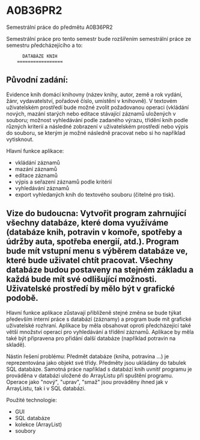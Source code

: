A0B36PR2
========

Semestrální práce do předmětu A0B36PR2

Semestrální práce pro tento semestr bude rozšířením semestrální práce ze semestru předcházejícího a to:

          DATABÁZE KNIH
        =================

Původní zadání:
--------------------------------
   Evidence knih domácí knihovny (název knihy, autor, země a rok vydání, 
žánr, vydavatelství, pořadové číslo, umístění v knihovně). V textovém 
uživatelském prostředí bude možné zvolit požadovanou operaci (vkládání nových, 
mazání starých nebo editace stávající záznamů uložených v souboru; možnost 
vyhledávání podle zadaného výrazu, třídění knih podle různých kriterií a 
následné zobrazení v uživatelském prostředí nebo výpis do souboru, se kterým 
je možné následně pracovat nebo si ho například vytisknout.

Hlavní funkce aplikace:
 - vkládání záznamů
 - mazání záznamů
 - editace záznamů
 - výpis a seřazení záznamů podle kritérií
 - vyhledávání záznamů
 - export vyhledaných knih do textového souboru (čitelné pro tisk).

Vize do budoucna:
   Vytvořit program zahrnující všechny databáze, které doma využíváme 
(databáze knih, potravin v komoře, spotřeby a údržby auta, spotřeba energií, 
atd.). Program bude mít vstupní menu s výběrem databáze ve, které bude uživatel 
chtít pracovat. Všechny databáze budou postaveny na stejném základu a každá bude 
mít své odlišující možnosti. Uživatelské prostředí by mělo být v grafické podobě.
----------------------------------------------------------------------------------------------------------

   Hlavní funkce aplikace zůstavají přibliženě stejné změna se bude týkat především 
interní práce s databází (záznamy) a program bude mít grafické uživatelské rozhraní.
Aplikace by měla obsahovat oproti předcházející také větší množství operací pro
vyhledávání a třídění záznamů. Aplikace by měla také být připravena pro přidání další
databáze (například potravin na skladě).

Nástin řešení problému:
   Předmět databáze (kniha, potravina ...) je reprezentována jako objekt své třídy.
Předměty jsou ukládány do tabulek SQL databáze. Samotná práce například s databází knih
uvnitř programu je prováděna v databázi uložené do ArrayListu při spuštění programu.
Operace jako "nový", "uprav", "smaž" jsou prováděny ihned jak v ArrayListu, tak i v
SQL databázi.

Použité technologie:
  - GUI
  - SQL databáze
  - kolekce (ArrayList)
  - soubory
